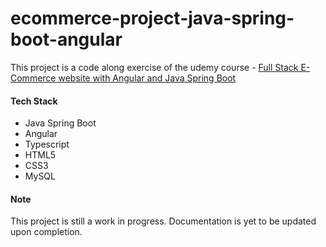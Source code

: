 # ecommerce-project-java-spring-boot-angular
This project is a code along exercise of the udemy course - [Full Stack E-Commerce website with Angular and Java Spring Boot](https://www.udemy.com/course/full-stack-angular-spring-boot-tutorial/)


#### Tech Stack
- Java Spring Boot
- Angular
- Typescript
- HTML5
- CSS3
- MySQL

#### Note
This project is still a work in progress. Documentation is yet to be updated upon completion.
